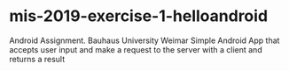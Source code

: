 # mis-2019-exercise-1-helloandroid
Android Assignment. Bauhaus University Weimar
Simple Android App that accepts user input and make a request to the server with a client and returns a result
